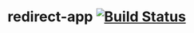 # redirect-app [![Build Status](https://travis-ci.org/HackGT/redirect-app.svg?branch=master)](https://travis-ci.org/HackGT/redirect-app)

